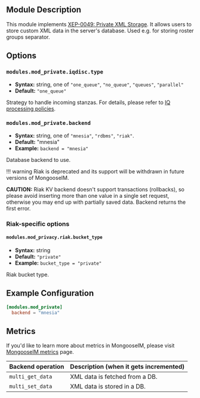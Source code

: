 ## Module Description

This module implements [XEP-0049: Private XML Storage](http://xmpp.org/extensions/xep-0049.html).
It allows users to store custom XML data in the server's database. Used e.g. for storing roster groups separator.

## Options

### `modules.mod_private.iqdisc.type`
* **Syntax:** string, one of `"one_queue"`, `"no_queue"`, `"queues"`, `"parallel"`
* **Default:** `"one_queue"`

Strategy to handle incoming stanzas. For details, please refer to
[IQ processing policies](../configuration/Modules.md#iq-processing-policies).

### `modules.mod_private.backend`
* **Syntax:** string, one of `"mnesia"`, `"rdbms"`, `"riak"`.
* **Default:** "mnesia"
* **Example:** `backend = "mnesia"`

Database backend to use.

!!! warning
    Riak is deprecated and its support will be withdrawn in future versions of MongooseIM.

**CAUTION:**  Riak KV backend doesn't support transactions (rollbacks), so please avoid inserting
more than one value in a single set request, otherwise you may end up with partially saved data.
Backend returns the first error.

### Riak-specific options

#### `modules.mod_privacy.riak.bucket_type`
* **Syntax:** string
* **Default:** `"private"`
* **Example:** `bucket_type = "private"`

Riak bucket type.

## Example Configuration
```toml
[modules.mod_private]
  backend = "mnesia"
```

## Metrics

If you'd like to learn more about metrics in MongooseIM, please visit [MongooseIM metrics](../operation-and-maintenance/MongooseIM-metrics.md) page.

| Backend operation | Description (when it gets incremented) |
| ---- | -------------------------------------- |
| `multi_get_data` | XML data is fetched from a DB. |
| `multi_set_data` | XML data is stored in a DB. |
